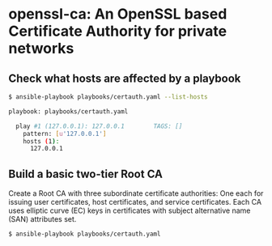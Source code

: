 # openssl-ca: An OpenSSL based Certificate Authority for private networks

## Check what hosts are affected by a playbook

```bash
$ ansible-playbook playbooks/certauth.yaml --list-hosts

playbook: playbooks/certauth.yaml

  play #1 (127.0.0.1): 127.0.0.1        TAGS: []
    pattern: [u'127.0.0.1']
    hosts (1):
      127.0.0.1
```

## Build a basic two-tier Root CA

Create a Root CA with three subordinate certificate authorities: One each for issuing user certificates, host certificates, and service certificates.  Each CA uses elliptic curve (EC) keys in certificates with subject alternative name (SAN) attributes set.

```bash
$ ansible-playbook playbooks/certauth.yaml
```
